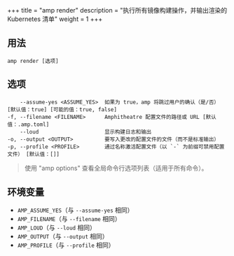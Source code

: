 +++
title = "amp render"
description = "执行所有镜像构建操作，并输出渲染的 Kubernetes 清单"
weight = 1
+++


## 用法
```
amp render [选项]
```

## 选项

```
    --assume-yes <ASSUME_YES>  如果为 true，amp 将跳过用户的确认（是/否） [默认值：true] [可能的值：true, false]
-f, --filename <FILENAME>      Amphitheatre 配置文件的路径或 URL [默认值：.amp.toml]
    --loud                     显示构建日志和输出
-o, --output <OUTPUT>          要写入更改的配置文件的文件（而不是标准输出）
-p, --profile <PROFILE>        通过名称激活配置文件（以 `-` 为前缀可禁用配置文件） [默认值：[]]
```

> 使用 "amp options" 查看全局命令行选项列表（适用于所有命令）。

## 环境变量

* `AMP_ASSUME_YES`（与 `--assume-yes` 相同）
* `AMP_FILENAME`（与 `--filename` 相同）
* `AMP_LOUD`（与 `--loud` 相同）
* `AMP_OUTPUT`（与 `--output` 相同）
* `AMP_PROFILE`（与 `--profile` 相同）
